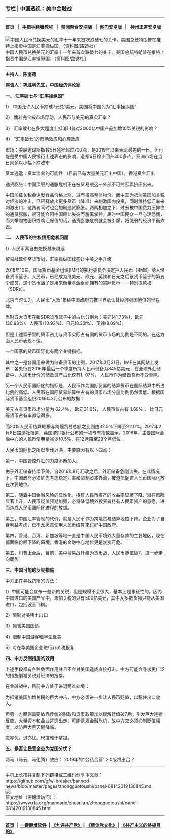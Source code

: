 ### 专栏 | 中国透视：美中金融战
------------------------

#### [首页](https://github.com/gfw-breaker/banned-news/blob/master/README.md) &nbsp;&nbsp;|&nbsp;&nbsp; [手把手翻墙教程](https://github.com/gfw-breaker/guides/wiki) &nbsp;&nbsp;|&nbsp;&nbsp; [禁闻聚合安卓版](https://github.com/gfw-breaker/bn-android) &nbsp;&nbsp;|&nbsp;&nbsp; [网门安卓版](https://github.com/oGate2/oGate) &nbsp;&nbsp;|&nbsp;&nbsp; [神州正道安卓版](https://github.com/SzzdOgate/update) 



<div id="headerimg">
 <img alt="中国人民币兑换美元的汇率十一年来首次跌破七的关卡。美国总统特朗普在推特上指责中国是汇率操纵国。（资料图/路透社）" src="https://www.rfa.org/mandarin/zhuanlan/zhongguotoushi/panel-08142019130845.html/reuter2019-08-05t162003z_1695394789_rc1e3533a6a0_rtrmadp_3_usa-economy.jpg/@@images/7b6ae5be-94e0-4f8b-b9b0-f259ef0a984f.jpeg" title="中国人民币兑换美元的汇率十一年来首次跌破七的关卡。美国总统特朗普在推特上指责中国是汇率操纵国。（资料图/路透社）"/>
 <div id="headerimgcontents">
  <div id="headerimgcaption">
   <span>
    中国人民币兑换美元的汇率十一年来首次跌破七的关卡。美国总统特朗普在推特上指责中国是汇率操纵国。（资料图/路透社）
   </span>
   <!-- zoomattribute -->
  </div>
  <!-- headerimgcaption -->
 </div>
 <!-- headerimagecontents -->
</div>

<hr/>
<div id="storytext">
 <div>
  <div class="slot_header">
  </div>
 </div>
 <p>
 </p>
 <p>
  <b>
   主持人：陈奎德
  </b>
 </p>
 <p>
  <b>
   座谈人：巩胜利先生，中国经济评论家
  </b>
 </p>
 <p>
 </p>
 <p>
  <b>
   一、
  </b>
  <b>
  </b>
  <b>
   汇率破七与“汇率操纵国”
  </b>
 </p>
 <p>
  1）
  <b>
  </b>
  <b>
  </b>
  中国允许人民币跌破7元兑1美元，美国将中国列为“汇率操纵国”
 </p>
 <p>
  2） 倘若完全按市场浮动，人民币与美元的真实汇率？
 </p>
 <p>
  3） 汇率破七在多大程度上抵消川普对3000亿中国产品加增10%关税的影响？
 </p>
 <p>
  4） “汇率破七”的市场效应和心理效应
 </p>
 <p>
  市场：美股道琼斯指数5日急挫超过700点，是2019年以来表现最差的一日。但可能是受中国人民银行上述表态的影响，道指6日稳步回升300多点。亚洲市场在当日则多以小幅下跌收市
 </p>
 <p>
  资本逃逸：资本流出的可能性 （目前已有大量美元汇出中国），香港资金汇出
 </p>
 <p>
  通货膨胀：中国深层的通胀危机正在被贸易战这一外部不可控因素挤压出来。
 </p>
 <p>
  中国加征关税会诱发食品价格上涨、进而推高整体物价。而中国为抵消美国加关税对经济的冲击，已经释放出更多货币（降准）来刺激国内投资，同时维持低汇率来刺激出口，这两者同时也会加剧通货膨胀。两两相加之下，过去被中国费力压抑住的通货膨胀，很可能会因中国顾此失彼而脱离掌控。届时中国民众一旦心理恐慌，而大举购物囤积或购汇保值的话，通货膨胀危机就会被引爆，将脆弱的经济平衡炸毁。
 </p>
 <p>
 </p>
 <p>
  <b>
   二、
  </b>
  <b>
  </b>
  <b>
   人民币的主权信用危机问题
  </b>
 </p>
 <p>
  1）人民币离自由兑换越来越远
 </p>
 <p>
  贸易战延伸至货币战，汇率操纵国标签让中美之争升级
 </p>
 <p>
  2016年10曰，国际货币基金组织(IMF)的执行委员会决定把人民币（RMB）纳入储备货币篮子。人民币，已经成为继美元、欧元、英镑和日元之后该货币篮子的第五个成员，这个货币篮子是用来衡量基金组织拥有的实际货币——特别提款权（SDRs）。
 </p>
 <p>
  北京当时认为，人民币“入篮”象征中国政府力推世界承认其经济强国地位的里程碑。
 </p>
 <p>
  当时五大货币在新SDR货币篮子中的占比分别为：美元(41.73%)、欧元(30.93%)、人民币(10.92%)、日元(8.33%)、英镑(8.09%)。
 </p>
 <p>
  但是上述篮子里的货币占比与货币实际占有国的货币市场的比例是不同的。在这方面人民币表现不佳。
 </p>
 <p>
  一个国家的货币国际化有两个关键指标。
 </p>
 <p>
  其中之一是各国用来做为储备货币的比例。2017年3月31日，IMF在其网站上发布：各央行在2016年最后一个季度所持人民币储备为845亿美元，在全球外汇储备中，人民币计价的储备资产占比仅有1. 07%， 人民币作为储备货币不受青睐。
 </p>
 <p>
  另一个人民币国际化的指标是，人民币作为国际贸易的结算货币在国际结算中所占比例的高低。人民币在国际贸易结算中占有的货币市场分量比例仍然很低。根据国际货币基金组织2019年3月公布的数据：
 </p>
 <p>
  美元占有货币市场分量为 62.4%， 欧元31.6%， 人民币仅占有 1.89% ， 比日元等货币占有率都低得多。
 </p>
 <p>
  而2015人民币结算规模与跨境贸易总额之比则由32.5%下降至22.0%。2017年2月8日路透社报道，英国渣打银行公布的一项专有指数显示，2016年，主要国际金融中心的人民币使用量减少10.5%，在12月降至29个月低位。
 </p>
 <p>
  人民币国际化之所以步伐迟滞，主要原因有以下四点：
 </p>
 <p>
  第一，中国管控外汇的力度不断加大。
 </p>
 <p>
  由于外汇储备持续下降，自2016年8月汇改之后，外汇储备急剧流失。在此情况下，中国政府必须优先考虑稳定汇率和抑制资本外流，被迫把促进人民币国际化放在次要地位。
 </p>
 <p>
  第二，随着中国金融风险的显性化，持有人民币资产的收益率显著下降、潜在风险显著上升，人民币贬值预期加强，必将降低境外投资者持有人民币资产的意愿，进而造成人民币国际化进程的放缓。
 </p>
 <p>
  第三，中国汇率管制的代价，就是人民币作为跨境贸易结算地位下降。企业为了自身利益考虑，已不太愿意使用人民币结算来讨好中国政府。
 </p>
 <p>
  第四，香港、台湾、新加坡等地一直是中国人民币境外大量存款的主要地区，现在都面临份额下降的窘境。香港的金融中心地位更是岌岌可危。
 </p>
 <p>
  第五，川普上台后，目前，美中贸易战升级为货币战，人民币贬值破7，进一步走向弱势。
 </p>
 <p>
 </p>
 <p>
  <b>
   三、中国可能的反制措施
  </b>
 </p>
 <p>
  中方正在寻找抗衡的方法：
 </p>
 <p>
  1）中国可能会宣布一些新的关税，但是规模不会很大，基本上是象征性的。因为中国进口的美国产品中，未加关税的只有500亿美元，其中大多数货物只能从美国进口，包括波音飞机。
 </p>
 <p>
  2）限制对美稀土出口
 </p>
 <p>
  3）抛售美国国债、
 </p>
 <p>
  4）限制中国游客和学生赴美
 </p>
 <p>
  5）对在华美国企业进行非关税报复
 </p>
 <p>
 </p>
 <p>
  <b>
   四、中方反制措施的效用
  </b>
 </p>
 <p>
  上述手段都有各种负面作用并且不会对美国造成直接打击。中方可能会寻求更广泛的措施削减关税对经济的拖累。
 </p>
 <p>
  在金融战中，目前中方处于进退两难处境：
 </p>
 <p>
  为抵销美国加增关税的巨大冲击，中方必须进一步让人民币贬值，以稳住出口收入。
 </p>
 <p>
  但另一方面则需要依靠传统的财政和货币政策加以缓解贬值破7后，引发巨大连锁反应，大量资本和企业逃逸出走，可能诱发金融危机，故中方又必须抑制贬值幅度，以防巨大黑天鹅降临。
 </p>
 <p>
  进亦忧，退亦忧。尺度难于拿捏。
 </p>
 <p>
 </p>
 <p>
  <b>
   五、是否让民营企业为党国分忧？
  </b>
 </p>
 <p>
  两马（马云、马化腾）效应： 2019年的“公私合营” 2.0版将出台？
 </p>
</div>

<hr/>
手机上长按并复制下列链接或二维码分享本文章：<br/>
https://github.com/gfw-breaker/banned-news/blob/master/pages/zhongguotoushi/panel-08142019130845.md <br/>
<a href='https://github.com/gfw-breaker/banned-news/blob/master/pages/zhongguotoushi/panel-08142019130845.md'><img src='https://github.com/gfw-breaker/banned-news/blob/master/pages/zhongguotoushi/panel-08142019130845.md.png'/></a> <br/>
原文地址（需翻墙访问）：https://www.rfa.org/mandarin/zhuanlan/zhongguotoushi/panel-08142019130845.html


------------------------
#### [首页](https://github.com/gfw-breaker/banned-news/blob/master/README.md) &nbsp;|&nbsp; [一键翻墙软件](https://github.com/gfw-breaker/nogfw/blob/master/README.md) &nbsp;| [《九评共产党》](https://github.com/gfw-breaker/9ping.md/blob/master/README.md#九评之一评共产党是什么) | [《解体党文化》](https://github.com/gfw-breaker/jtdwh.md/blob/master/README.md) | [《共产主义的终极目的》](https://github.com/gfw-breaker/gczydzjmd.md/blob/master/README.md)

